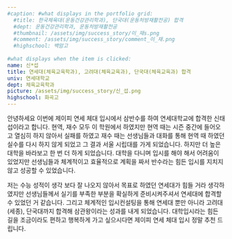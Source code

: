 ```yaml
---
#caption: #what displays in the portfolio grid:
  #title: 한국체육대(운동건강관리학과), 단국대(운동처방재활전공) 합격
  #dept: 운동건강관리학과, 운동처방재활전공
  #thumbnail: /assets/img/success_story/이_재s.png
  #comment: /assets/img/success_story/comment_이_재.png
  #highschool: 백암고
  
#what displays when the item is clicked:
name: 신*섭
title: 연세대(체육교육학과), 고려대(체육교육과), 단국대(체육교육과) 합격
univ: 연세대학교
dept: 체육교육학과
picture: /assets/img/success_story/신_섭.png
highschool: 화곡고
--- 
```


안녕하세요 이번에 제이피 연세 체대 입시에서 삼반수를 하여 연세대학교에 합격한 신태섭이라고 합니다. 
현역, 재수 모두 이 학원에서 하였지만 현역 때는 시즌 중간에 들어오고 열심히 하지 않아서 실패를 하였고 재수 때는 선생님들과 대화를 통해 현역 때 하였던 실수를 다시 하지 않게 되었고 그 결과 서울 시립대를 가게 되었습니다. 
하지만 더 높은 대학을 바라보고 한 번 더 하게 되었습니다. 대학을 다니며 입시를 해야 해서 어려움이 있었지만 선생님들과 체계적이고 효율적으로 계획을 짜서 반수라는 힘든 입시를 지치지 않고 성공할 수 있었습니다. 

저는 수능 성적이 생각 보다 잘 나오지 않아서 목표로 하였던 연세대가 힘들 거라 생각하였지만 선생님들께서 실기를 부족한 부분을 확실하게 준비시켜주셔서 연세대에 합격할 수 있었던 거 같습니다. 그리고 체계적인 입시컨설팅을 통해 연세대 뿐만 아니라 고려대(세종), 단국대까지 합격해 삼관왕이라는 성과를 내게 되었습니다. 대학입시라는 힘든 길을 조금이라도 편하고 행복하게 가고 싶으시다면 제이피 연세 체대 입시 정말 추천 드립니다.

